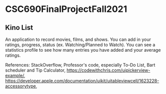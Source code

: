 # CSC690FinalProjectFall2021

## Kino List
An application to record movies, films, and shows. You can add in your ratings, progress, status (ex. Watching/Planned to Watch). You can see a statistics profile to see how many entries you have added and your average ratings.

References: StackOverflow, Professor's code, especially To-Do List, Bart scheduler and Tip Calculator, <https://codewithchris.com/uipickerview-example/>, <https://developer.apple.com/documentation/uikit/uitableviewcell/1623228-accessorytype>,
